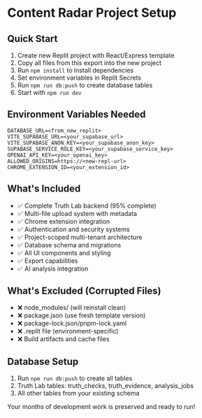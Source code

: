 # Content Radar Project Setup

## Quick Start
1. Create new Replit project with React/Express template
2. Copy all files from this export into the new project
3. Run `npm install` to install dependencies
4. Set environment variables in Replit Secrets
5. Run `npm run db:push` to create database tables
6. Start with `npm run dev`

## Environment Variables Needed
```
DATABASE_URL=<from_new_replit>
VITE_SUPABASE_URL=<your_supabase_url>
VITE_SUPABASE_ANON_KEY=<your_supabase_anon_key>
SUPABASE_SERVICE_ROLE_KEY=<your_supabase_service_key>
OPENAI_API_KEY=<your_openai_key>
ALLOWED_ORIGINS=https://<new-repl-url>
CHROME_EXTENSION_ID=<your_extension_id>
```

## What's Included
- ✅ Complete Truth Lab backend (95% complete)
- ✅ Multi-file upload system with metadata
- ✅ Chrome extension integration
- ✅ Authentication and security systems
- ✅ Project-scoped multi-tenant architecture
- ✅ Database schema and migrations
- ✅ All UI components and styling
- ✅ Export capabilities
- ✅ AI analysis integration

## What's Excluded (Corrupted Files)
- ❌ node_modules/ (will reinstall clean)
- ❌ package.json (use fresh template version)
- ❌ package-lock.json/pnpm-lock.yaml
- ❌ .replit file (environment-specific)
- ❌ Build artifacts and cache files

## Database Setup
1. Run `npm run db:push` to create all tables
2. Truth Lab tables: truth_checks, truth_evidence, analysis_jobs
3. All other tables from your existing schema

Your months of development work is preserved and ready to run!
